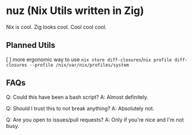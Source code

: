 # nuz (Nix Utils written in Zig)

Nix is cool. Zig looks cool. Cool cool cool.

## Planned Utils

[ ] more ergonomic way to use `nix store diff-closures`/`nix profile diff-closures --profile /nix/var/nix/profiles/system`

## FAQs

Q: Could this have been a bash script?
A: Almost definitely.

Q: Should I trust this to not break anything?
A: Absolutely not.

Q: Are you open to issues/pull requests?
A: Only if you're nice and I'm not busy.

